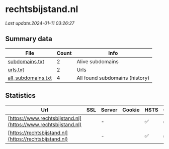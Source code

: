 # rechtsbijstand.nl
*Last update:2024-01-11 03:26:27*
## Summary data
| File       | Count | Info |
|------------|-------|------|
|[subdomains.txt](/data/rechtsbijstand/subdomains.txt)|2|Alive subdomains|
|[urls.txt](/data/rechtsbijstand/urls.txt)|2|Urls|
|[all_subdomains.txt](/data/rechtsbijstand/all_subdomains.txt)|4|All found subdomains (history)|
## Statistics
| Url | SSL | Server | Cookie | HSTS | CSP | XFO | XXP | RP | Tech |
|------------|-------|------|------|------|------|------|------|------|------|
|[https://www.rechtsbijstand.nl](https://www.rechtsbijstand.nl)| |-| |:white_check_mark: |:white_check_mark: |:white_check_mark: |:white_check_mark: |HSTS|
|[https://rechtsbijstand.nl](https://rechtsbijstand.nl)| |-| |:white_check_mark: |:white_check_mark: |:white_check_mark: |:white_check_mark: |HSTS|